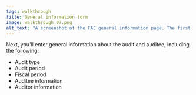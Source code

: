 ```yaml
---
tags: walkthrough
title: General information form
image: walkthrough_07.png
alt_text: "A screenshot of the FAC general information page. The first three sections are visible. From top to bottom, they read: Fiscal Period, Type of audit, Audit period."
---
```


Next, you'll enter general information about the audit and auditee, including the following:

* Audit type
* Audit period
* Fiscal period
* Auditee information
* Auditor information





